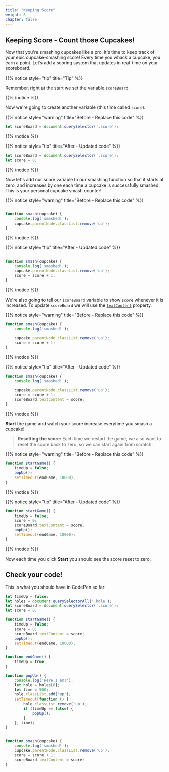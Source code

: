 ```yaml
---
title: "Keeping Score"
weight: 8
chapter: false
---
```


## Keeping Score - Count those Cupcakes!

Now that you're smashing cupcakes like a pro, it's time to keep track of your epic cupcake-smashing score! Every time you whack a cupcake, you earn a point. Let’s add a scoring system that updates in real-time on your scoreboard.

{{% notice style="tip" title="Tip" %}}

Remember, right at the start we set the variable `scoreBoard`.

{{% /notice %}}

Now we're going to create another variable (this time called `score`). 

{{% notice style="warning" title="Before - Replace this code" %}}
```js
let scoreBoard = document.querySelector('.score');

```

{{% /notice %}}

{{% notice style="tip" title="After - Updated code" %}}
```js
let scoreBoard = document.querySelector('.score');
let score = 0;

```
{{% /notice %}}

Now let's add our score variable to our smashing function so that it starts at zero, and increases by one each time a cupcake is successfully smashed. This is your personal cupcake smash counter!

{{% notice style="warning" title="Before - Replace this code" %}}
```js

function smash(cupcake) {
	console.log('smashed!');
	cupcake.parentNode.classList.remove('up');
}
```

{{% /notice %}}

{{% notice style="tip" title="After - Updated code" %}}
```js

function smash(cupcake) {
	console.log('smashed!');
	cupcake.parentNode.classList.remove('up');
	score = score + 1;
}
```
{{% /notice %}}

We're also going to tell our `scoreBoard` variable to show `score` whenever it is increased. To update `scoreBoard` we will use the [`textContent`](https://developer.mozilla.org/en-US/docs/Web/API/Node/textContent) property.

{{% notice style="warning" title="Before - Replace this code" %}}
```js
function smash(cupcake) {
	console.log('smashed!');

	cupcake.parentNode.classList.remove('up');
	score = score + 1;
}
```

{{% /notice %}}

{{% notice style="tip" title="After - Updated code" %}}
```js
function smash(cupcake) {
	console.log('smashed!');

	cupcake.parentNode.classList.remove('up');
	score = score + 1;
	scoreBoard.textContent = score;
}
```
{{% /notice %}}

**Start** the game and watch your score increase everytime you smash a cupcake!

> **Resetting the score:** Each time we restart the game, we also want to reset the score back to zero, so we can start again from scratch.

{{% notice style="warning" title="Before - Replace this code" %}}
```js
function startGame() {
	timeUp = false;
	popUp();
	setTimeout(endGame, 10000);
}
```

{{% /notice %}}

{{% notice style="tip" title="After - Updated code" %}}
```js
function startGame() {
	timeUp = false;
    score = 0;
    scoreBoard.textContent = score;
	popUp();
	setTimeout(endGame, 10000);
}
```
{{% /notice %}}

Now each time you click **Start** you should see the score reset to zero.

## Check your code!

This is what you should have in CodePen so far:

```js {title="js"}
let timeUp = false;
let holes = document.querySelectorAll('.hole');
let scoreBoard = document.querySelector('.score');
let score = 0;

function startGame() {
    timeUp = false;
    score = 0;
    scoreBoard.textContent = score;
    popUp();
    setTimeout(endGame, 10000);
}

function endGame() {
    timeUp = true;
}

function popUp() {
    console.log('Here I am!');
    let hole = holes[0];
    let time = 500;
    hole.classList.add('up');
    setTimeout(function () {
        hole.classList.remove('up');
        if (timeUp == false) {
            popUp();
        }
    }, time);
}


function smash(cupcake) {
    console.log('smashed!');
    cupcake.parentNode.classList.remove('up');
    score = score + 1;
    scoreBoard.textContent = score;
}
```
